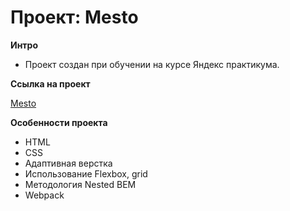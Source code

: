 # Проект: Mesto

**Интро**

* Проект создан при обучении на курсе Яндекс практикума.

**Ссылка на проект**

[Mesto](https://go-only.github.io/mesto-project-bootcamp/)

**Особенности проекта**

* HTML
* CSS
* Адаптивная верстка
* Использование Flexbox, grid
* Методология Nested BEM
* Webpack
